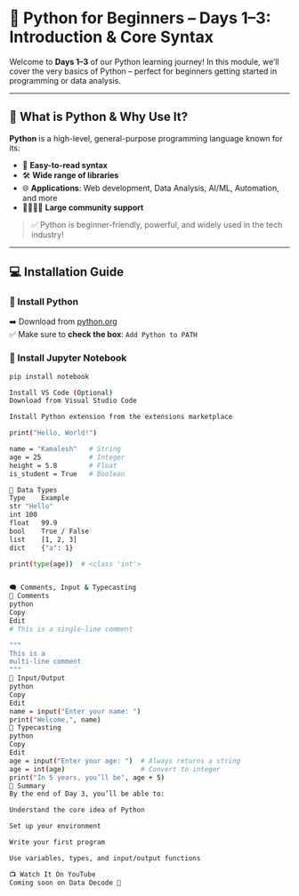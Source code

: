 # 📘 Python for Beginners – Days 1–3: Introduction & Core Syntax

Welcome to **Days 1–3** of our Python learning journey! In this module, we’ll cover the very basics of Python – perfect for beginners getting started in programming or data analysis.

---

## 🔰 What is Python & Why Use It?

**Python** is a high-level, general-purpose programming language known for its:

- 🧠 **Easy-to-read syntax**
- 🛠️ **Wide range of libraries**
- 🌐 **Applications**: Web development, Data Analysis, AI/ML, Automation, and more
- 👨‍👩‍👧‍👦 **Large community support**

> ✅ Python is beginner-friendly, powerful, and widely used in the tech industry!

---

## 💻 Installation Guide

### 🔹 Install Python
➡️ Download from [python.org](https://www.python.org/downloads/)  
✅ Make sure to **check the box**: `Add Python to PATH`

### 🔹 Install Jupyter Notebook
```bash
pip install notebook

Install VS Code (Optional)
Download from Visual Studio Code

Install Python extension from the extensions marketplace

print("Hello, World!")

name = "Kamalesh"   # String
age = 25            # Integer
height = 5.8        # Float
is_student = True   # Boolean

📍 Data Types
Type	Example
str	"Hello"
int	100
float	99.9
bool	True / False
list	[1, 2, 3]
dict	{"a": 1}

print(type(age))  # <class 'int'>


🗨️ Comments, Input & Typecasting
🔸 Comments
python
Copy
Edit
# This is a single-line comment

"""
This is a
multi-line comment
"""
🔸 Input/Output
python
Copy
Edit
name = input("Enter your name: ")
print("Welcome,", name)
🔸 Typecasting
python
Copy
Edit
age = input("Enter your age: ")  # Always returns a string
age = int(age)                   # Convert to integer
print("In 5 years, you’ll be", age + 5)
🎯 Summary
By the end of Day 3, you’ll be able to:

Understand the core idea of Python

Set up your environment

Write your first program

Use variables, types, and input/output functions

📺 Watch It On YouTube
Coming soon on Data Decode 🎥

